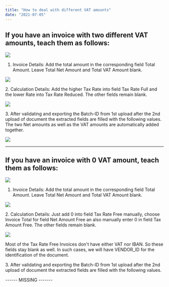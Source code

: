 ```yaml
---
title: "How to deal with different VAT amounts"
date: "2021-07-05"
---
```


## If you have an invoice with two different VAT amounts, teach them as follows:

![](/_images/doc2/image-1.png)

1. Invoice Details: Add the total amount in the corresponding field Total Amount. Leave Total Net Amount and Total VAT Amount blank.

![](/_images/doc2/Bildschirmfoto-2021-07-05-um-14.03.57-1024x520.png)

2\. Calculation Details: Add the higher Tax Rate into field Tax Rate Full and the lower Rate into Tax Rate Reduced. The other fields remain blank.

![](/_images/doc2/image-2-1024x524.png)

3\. After validating and exporting the Batch-ID from 1st upload after the 2nd upload of document the extracted fields are filled with the following values. The two Net amounts as well as the VAT amounts are automatically added together.

![](/_images/doc2/image-4-1024x589.png)

* * *

## If you have an invoice with 0 VAT amount, teach them as follows:

![](/_images/doc2/image-5.png)

1. Invoice Details: Add the total amount in the corresponding field Total Amount. Leave Total Net Amount and Total VAT Amount blank.

![](/_images/doc2/image-6-1024x485.png)

2\. Calculation Details: Just add 0 into field Tax Rate Free manually, choose Invoice Total for field Net Amount Free an also manually enter 0 in field Tax Amount Free. The other fields remain blank.

![](/_images/doc2/image-7-1024x485.png)

Most of the Tax Rate Free Invoices don't have either VAT nor IBAN. So these fields stay blank as well. In such cases, we will have VENDOR\_ID for the identification of the document.

3\. After validating and exporting the Batch-ID from 1st upload after the 2nd upload of document the extracted fields are filled with the following values.

\------ MISSING -------
